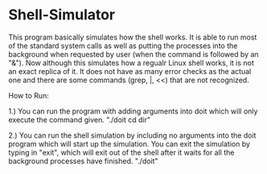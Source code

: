 # Shell-Simulator

This program basically simulates how the shell works. It is able to run most of the standard system calls as well as putting the processes into the background when requested by user (when the command is followed by an "&"). Now although this simulates how a regualr Linux shell works, it is not an exact replica of it. It does not have as many error checks as the actual one and there are some commands (grep, |, <<) that are not recognized.

How to Run:

1.) You can run the program with adding arguments into doit which will only execute the command given.
    "./doit cd dir"
    
2.) You can run the shell simulation by including no arguments into the doit program which will start up the simulation. You can exit the simulation by typing in "exit", which will exit out of the shell after it waits for all the background processes have finished.
    "./doit"

